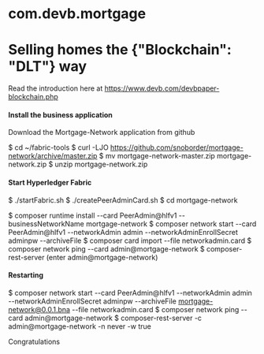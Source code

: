 # com.devb.mortgage
# Selling homes the {"Blockchain": "DLT"} way

Read the introduction here at https://www.devb.com/devbpaper-blockchain.php

#### Install the business application
Download the Mortgage-Network application from github

$ cd ~/fabric-tools
$ curl -LJO https://github.com/snoborder/mortgage-network/archive/master.zip
$ mv mortgage-network-master.zip mortgage-network.zip
$ unzip mortgage-network.zip

#### Start Hyperledger Fabric
$ ./startFabric.sh
$ ./createPeerAdminCard.sh
$ cd mortgage-network

$ composer runtime install --card PeerAdmin@hlfv1 --businessNetworkName mortgage-network
$ composer network start --card PeerAdmin@hlfv1 --networkAdmin admin --networkAdminEnrollSecret adminpw --archiveFile
$ composer card import --file networkadmin.card
$ composer network ping --card admin@mortgage-network
$ composer-rest-server (enter admin@mortgage-network)

#### Restarting
$ composer network start --card PeerAdmin@hlfv1 --networkAdmin admin --networkAdminEnrollSecret adminpw --archiveFile mortgage-network@0.0.1.bna --file networkadmin.card
$ composer network ping --card admin@mortgage-network
$ composer-rest-server -c admin@mortgage-network -n never -w true

Congratulations
